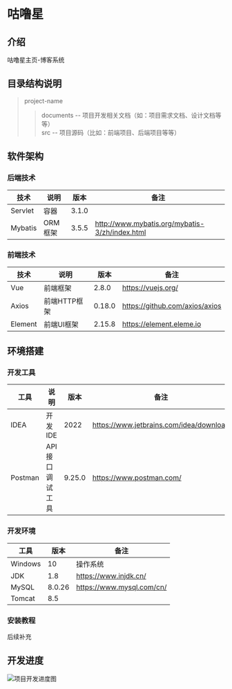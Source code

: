 # 咕噜星

## 介绍
咕噜星主页-博客系统

## 目录结构说明
> project-name  
>> documents -- 项目开发相关文档（如：项目需求文档、设计文档等等）  
>> src  -- 项目源码（比如：前端项目、后端项目等等）

## 软件架构
### 后端技术

|技术|说明| 版本    |备注|
|----|----|-------|----|
|Servlet|容器| 3.1.0 ||
|Mybatis|ORM框架| 3.5.5 |http://www.mybatis.org/mybatis-3/zh/index.html|

[//]: # (|Druid|数据库连接池| ???   |https://github.com/alibaba/druid|)

### 前端技术

|技术|说明| 版本     |备注|
|----|----|--------|----|
|Vue|前端框架| 2.8.0  |https://vuejs.org/|
|Axios|前端HTTP框架| 0.18.0 |https://github.com/axios/axios|
|Element|前端UI框架| 2.15.8 |https://element.eleme.io|

## 环境搭建
### 开发工具

|工具|说明| 版本     |备注|
|----|----|--------|----|
|IDEA|开发IDE| 2022   |https://www.jetbrains.com/idea/download|
|Postman|API接口调试工具| 9.25.0 |https://www.postman.com/|

### 开发环境

|工具| 版本     |备注|
|----|--------|----|
|Windows| 10     |操作系统|
|JDK| 1.8    |https://www.injdk.cn/|
|MySQL| 8.0.26 |https://www.mysql.com/cn/|
|Tomcat| 8.5    ||

### 安装教程
后续补充

## 开发进度
![项目开发进度图](documents/preview-pic/dev-process-status.png)

